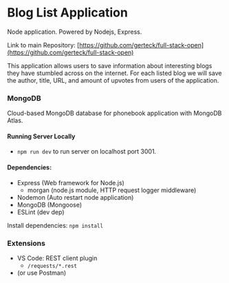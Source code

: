 # Blog List Application
Node application. Powered by Nodejs, Express.

Link to main Repository: [https://github.com/gerteck/full-stack-open](https://github.com/gerteck/full-stack-open)

This application allows users to save information about interesting blogs they have stumbled across on the internet. For each listed blog we will save the author, title, URL, and amount of upvotes from users of the application.

### MongoDB

Cloud-based MongoDB database for phonebook application with MongoDB Atlas.

#### Running Server Locally

* `npm run dev` to run server on localhost port 3001.

#### Dependencies:
* Express (Web framework for Node.js)
  * morgan (node.js module, HTTP request logger middleware)
* Nodemon (Auto restart node application)
* MongoDB (Mongoose)
* ESLint (dev dep)

Install dependencies: `npm install`

### Extensions
* VS Code: REST client plugin
  * `/requests/*.rest`
* (or use Postman)

